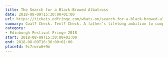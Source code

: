 ```yaml
---
title: The Search for a Black-Browed Albatross
date: 2018-08-09T15:30:00+01:00
url: https://tickets.edfringe.com/whats-on/search-for-a-black-browed-albatross
summary: Coat? Check. Tent? Check. A father’s lifelong ambition to complete? Check. Charlie is about to embark on the journey that her late father never did. To find the one bird that had eluded him, to rekindle their lost relationship.
category:
- Edinburgh Festival Fringe 2018
start: 2018-08-09T15:30:00+01:00
end: 2018-08-09T16:30:00+01:00
placeId: 9c7rwrw6+9m
---
```

